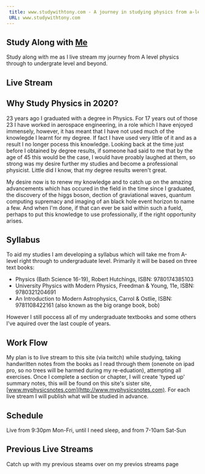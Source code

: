 ```yaml
---
 title: www.studywithtony.com - A journey in studying physics from a-level to undergraduate level
 URL: www.studywithtony.com
---
```


## Study Along with [Me](http://www.tonyruther.com)

Study along with me as I live stream my journey from A level physics through to undergrate level and beyond.

## Live Stream

## Why Study Physics in 2020?

23 years ago I graduated with a degree in Physics. For 17 years out of those 23 I have worked in aerospace engineering, in a role which I have enjoyed immensely, however, it  has meant that I have not used much of the knowlegde I learnt for my degree. If fact I have used very little of it and as a result I no longer pocess this knowledge. Looking back at the time just before I obtained by degree results, if someone had said to me that by the age of 45 this would be the case, I would have proably laughed at them, so strong was my desire further my studies and become a professional physicist. Little did I know, that my degree results weren't great.

My desire now is to renew my knowledge and to catch up on the amazing advancements which has occured in the field in the time since I graduated, the discovery of the higgs boson, dection of graviational waves, quantum computing supremacy and imaging of an black hole event horizon to name a few.  And when I'm done, if that can ever be said within such a fueld, perhaps to put this knowledge to use professionally, if the right opportunity arises.

## Syllabus

To aid my studies I am developing a syllabus which will take me from A-level right through to undergraduate level. Primarily it will be based on three text books:

  * Physics (Bath Science 16-19), Robert Hutchings,  ISBN: 9780174385103
  * University Physics with Modern Physics, Freedman & Young, 11e, ISBN: 9780321204691
  * An Introduction to Modern Astrophysics, Carrol & Ostlie, ISBN: 9781108422161 (also known as the big orange book, bob)

However I still poccess all of my undergraduate textbooks and some others I've aquired over the last couple of years.

## Work Flow

My plan is to live stream to this site (via twitch) while studying, taking handwritten notes from the books as I read through them (onenote on ipad pro, so no trees will be harmed during my re-eduation), attempting all exercises. Once I complete a section or chapter, I will create 'typed up' summary notes, this will be found on this site's sister site, [www.myphysicsnotes.com](http://www.myphysicsnotes.com). For each live stream I will publish what will be studied in advance.

## Schedule

Live from 9:30pm Mon-Fri, until I need sleep, and from  7-10am Sat-Sun

## Previous Live Streams

Catch up with my previous steams over on my previos streams page


